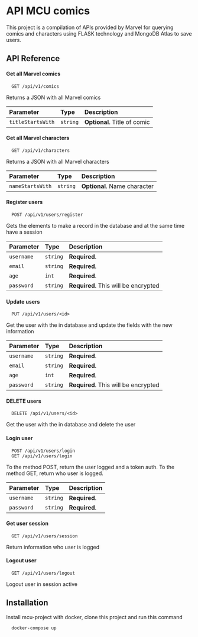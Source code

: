 
# API MCU comics

This project is a compilation of APIs provided by Marvel for querying comics and characters using FLASK technology and MongoDB Atlas to save users.


## API Reference

#### Get all Marvel comics

```http
  GET /api/v1/comics
```
Returns a JSON with all Marvel comics

| Parameter | Type     | Description                |
| :-------- | :------- | :------------------------- |
| `titleStartsWith` | `string` | **Optional**. Title of comic |

#### Get all Marvel characters

```http
  GET /api/v1/characters
```
Returns a JSON with all Marvel characters


| Parameter | Type     | Description                       |
| :-------- | :------- | :-------------------------------- |
| `nameStartsWith`      | `string` | **Optional**. Name character |

#### Register users

```http
  POST /api/v1/users/register
```
Gets the elements to make a record in the database and at the same time have a session 


| Parameter | Type     | Description                       |
| :-------- | :------- | :-------------------------------- |
| `username`      | `string` | **Required**. |
| `email`      | `string` | **Required**. |
| `age`      | `int` | **Required**. |
| `password`      | `string` | **Required**. This will be encrypted|

#### Update users

```http
  PUT /api/v1/users/<id>
```
Get the user with the <id> in database and update the fields with the new information


| Parameter | Type     | Description                       |
| :-------- | :------- | :-------------------------------- |
| `username`      | `string` | **Required**. |
| `email`      | `string` | **Required**. |
| `age`      | `int` | **Required**. |
| `password`      | `string` | **Required**. This will be encrypted|

#### DELETE users

```http
  DELETE /api/v1/users/<id>
```
Get the user with the <id> in database and delete the user

#### Login user

```http
  POST /api/v1/users/login
  GET /api/v1/users/login
```
To the method POST, return the user logged and a token auth.
To the method GET, return who user is logged. 


| Parameter | Type     | Description                       |
| :-------- | :------- | :-------------------------------- |
| `username`      | `string` | **Required**. |
| `password`      | `string` | **Required**. |

#### Get user session

```http
  GET /api/v1/users/session
```
Return information who user is logged

#### Logout user

```http
  GET /api/v1/users/logout
```
Logout user in session active

## Installation

Install mcu-project with docker, clone this project and run this command

```docker
  docker-compose up
```
    
